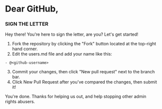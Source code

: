 # Dear GitHub,
### SIGN THE LETTER

Hey there!
You're here to sign the letter, are you? Let's get started!<br>
1. Fork the repository by clicking the "Fork" button located at the top-right hand corner.<br>
2. Edit the users.md file and add your name like this:
```
- @<github-username>
```

3. Commit your changes, then click "New pull request" next to the branch bar.<br>
4. Click New Pull Request after you've compared the changes, then submit it!<br>

You're done. Thanks for helping us out, and help stopping other admin rights abusers.
